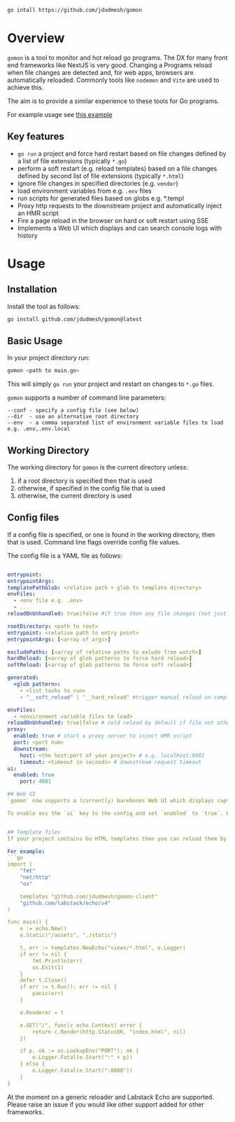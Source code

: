 ```bash
go intall https://github.com/jdudmesh/gomon
```

# Overview
`gomon` is a tool to monitor and hot reload go programs. The DX for many front end frameworks like NextJS is very good. Changing a  Programs reload when file changes are detected and, for web apps, browsers are automatically reloaded. Commonly tools like `nodemon` and `Vite` are used to achieve this.

The aim is to provide a similar experience to these tools for Go programs.

For example usage see [this example](https://github.com/jdudmesh/gomon-example)

## Key features
* `go run` a project and force hard restart based on file changes defined by a list of file extensions (typically `*.go`)
* perform a soft restart (e.g. reload templates) based on a file changes defined by second list of file extensions (typically `*.html`)
* ignore file changes in specified directories (e.g. `vendor`)
* load environment variables from e.g. `.env` files
* run scripts for generated files based on globs e.g. *.templ
* Proxy http requests to the downstream project and automatically inject an HMR script
* Fire a page reload in the browser on hard or soft restart using SSE
* Implements a Web UI which displays and can search console logs with history

# Usage

## Installation
Install the tool as follows:
```bash
go install github.com/jdudmesh/gomon@latest
```

## Basic Usage
In your project directory run:

```bash
gomon <path to main.go>
```

This will simply `go run` your project and restart on changes to `*.go` files.

`gomon` supports a number of command line parameters:
```
--conf - specify a config file (see below)
--dir  - use an alternative root directory
--env  - a comma separated list of environment variable files to load e.g. .env,.env.local
```

## Working Directory
The working directory for `gomon` is the current directory unless:
1. if a root directory is specified then that is used
2. otherwise, if specified in the config file that is used
3. otherwise, the current directory is used

## Config files
If a config file is specified, or one is found in the working directory, then that is used. Command line flags override config file values.

The config file is a YAML file as follows:
```yaml

entrypoint:
entrypointArgs:
templatePathGlob: <relative path + glob to template directory>
envFiles:
  - <env file e.g. .env>
  - ...
reloadOnUnhandled: true|false #if true then any file changes (not just .go files) will restart process

rootDirectory: <path to root>
entrypoint: <relative path to entry point>
entrypointArgs: [<array of args>]

excludePaths: [<array of relative paths to exlude from watch>]
hardReload: [<array of glob patterns to force hard reload>]
softReload: [<array of glob patterns to force soft reload>]

generated:
  <glob pattern>:
    - <list tasks to run>
    - "__soft_reload" | "__hard_reload" #trigger manual reload on completion

envFiles:
  - <environment variable files to load>
reloadOnUnhandled: true|false # cold reload by default if file not otherwise handled
proxy:
  enabled: true # start a proxy server to inject HMR script
  port: <port num>
  downstream:
    host: <the host:port of your project> # e.g. localhost:8081
    timeout: <timeout in seconds> # downstream request timeout
ui:
  enabled: true
	port: 4001

## Web UI
`gomon` now supports a (currently) barebones Web UI which displays captured console output. The aim is to make this fully searchable and to pretty print JSON logs where possible.

To enable ass the `ui` key to the config and set `enabled` to `true`. By default the UI listens on port 4001 but you can change it in the config. All log events are stored in a SQLITE database in a `.gomon` folder in the target project. This means that the output of previous runs of the code persists and can be searched. Don't forget to put `.gomon` in your `.gitignore` file.


## Template files
If your project contains Go HTML templates then you can reload them by defining them in the config file using the softReload property. `gomon` uses IPC to trigger a reload and wait for confirmation before triggering a hot reload in the downstream browsers. The project must make use of the [the `gomon` client](https://github.com/jdudmesh/gomon-client).

For example:
```go
import (
	"fmt"
	"net/http"
	"os"

	templates "github.com/jdudmesh/gomon-client"
	"github.com/labstack/echo/v4"
)

func main() {
	e := echo.New()
	e.Static("/assets", "./static")

	t, err := templates.NewEcho("views/*.html", e.Logger)
	if err != nil {
		fmt.Println(err)
		os.Exit(1)
	}
	defer t.Close()
	if err := t.Run(); err != nil {
		panic(err)
	}

	e.Renderer = t

	e.GET("/", func(c echo.Context) error {
		return c.Render(http.StatusOK, "index.html", nil)
	})

	if p, ok := os.LookupEnv("PORT"); ok {
		e.Logger.Fatal(e.Start(":" + p))
	} else {
		e.Logger.Fatal(e.Start(":8080"))
	}
}
```

At the moment on a generic reloader and Labstack Echo are supported. Please raise an issue if you would like other support added for other frameworks.